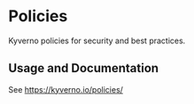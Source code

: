 # Policies

Kyverno policies for security and best practices.

## Usage and Documentation

See https://kyverno.io/policies/
